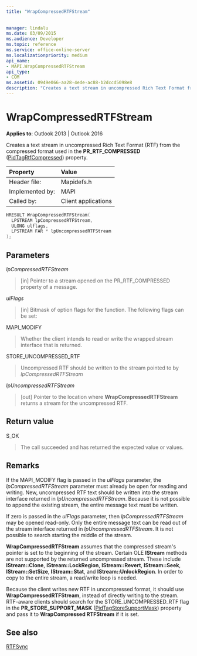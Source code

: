 ```yaml
---
title: "WrapCompressedRTFStream"
 
 
manager: lindalu
ms.date: 03/09/2015
ms.audience: Developer
ms.topic: reference
ms.service: office-online-server
ms.localizationpriority: medium
api_name:
- MAPI.WrapCompressedRTFStream
api_type:
- COM
ms.assetid: 0949e066-aa28-4ede-ac88-b2dccd5098e8
description: "Creates a text stream in uncompressed Rich Text Format from the compressed format used in the PR_RTF_COMPRESSED property."
---
```


# WrapCompressedRTFStream

  
  
**Applies to**: Outlook 2013 | Outlook 2016 
  
Creates a text stream in uncompressed Rich Text Format (RTF) from the compressed format used in the **PR_RTF_COMPRESSED** ([PidTagRtfCompressed](pidtagrtfcompressed-canonical-property.md)) property. 
  
|Property |Value |
|:-----|:-----|
|Header file:  <br/> |Mapidefs.h  <br/> |
|Implemented by:  <br/> |MAPI  <br/> |
|Called by:  <br/> |Client applications  <br/> |
   
```cpp
HRESULT WrapCompressedRTFStream(
  LPSTREAM lpCompressedRTFStream,
  ULONG ulflags,
  LPSTREAM FAR * lpUncompressedRTFStream
);
```

## Parameters

 _lpCompressedRTFStream_
  
> [in] Pointer to a stream opened on the PR_RTF_COMPRESSED property of a message. 
    
 _ulFlags_
  
> [in] Bitmask of option flags for the function. The following flags can be set:
    
MAPI_MODIFY 
  
> Whether the client intends to read or write the wrapped stream interface that is returned. 
    
STORE_UNCOMPRESSED_RTF 
  
> Uncompressed RTF should be written to the stream pointed to by  _lpCompressedRTFStream_
    
 _lpUncompressedRTFStream_
  
> [out] Pointer to the location where **WrapCompressedRTFStream** returns a stream for the uncompressed RTF. 
    
## Return value

S_OK 
  
> The call succeeded and has returned the expected value or values.
    
## Remarks

If the MAPI_MODIFY flag is passed in the _ulFlags_ parameter, the  _lpCompressedRTFStream_ parameter must already be open for reading and writing. New, uncompressed RTF text should be written into the stream interface returned in  _lpUncompressedRTFStream_. Because it is not possible to append the existing stream, the entire message text must be written. 
  
If zero is passed in the _ulFlags_ parameter, then  _lpCompressedRTFStream_ may be opened read-only. Only the entire message text can be read out of the stream interface returned in  _lpUncompressedRTFStream_. It is not possible to search starting the middle of the stream. 
  
 **WrapCompressedRTFStream** assumes that the compressed stream's pointer is set to the beginning of the stream. Certain OLE **IStream** methods are not supported by the returned uncompressed stream. These include **IStream::Clone**, **IStream::LockRegion**, **IStream::Revert**, **IStream::Seek**, **IStream::SetSize**, **IStream::Stat**, and **IStream::UnlockRegion**. In order to copy to the entire stream, a read/write loop is needed. 
  
Because the client writes new RTF in uncompressed format, it should use **WrapCompressedRTFStream**, instead of directly writing to the stream. RTF-aware clients should search for the STORE_UNCOMPRESSED_RTF flag in the **PR_STORE_SUPPORT_MASK** ([PidTagStoreSupportMask](pidtagstoresupportmask-canonical-property.md)) property and pass it to **WrapCompressed RTFStream** if it is set. 
  
## See also



[RTFSync](rtfsync.md)

